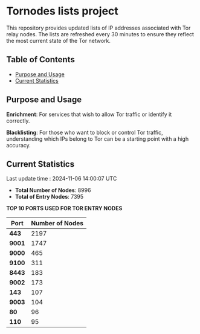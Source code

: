 # Tornodes lists project

This repository provides updated lists of IP addresses associated with Tor relay nodes. The lists are refreshed every 30 minutes to ensure they reflect the most current state of the Tor network.

## Table of Contents

- [Purpose and Usage](#purpose-and-usage)
- [Current Statistics](#current-statistics)


## Purpose and Usage

**Enrichment**: For services that wish to allow Tor traffic or identify it correctly.

**Blacklisting**: For those who want to block or control Tor traffic, understanding which IPs belong to Tor can be a starting point with a high accuracy.

## Current Statistics

Last update time : 2024-11-06 14:00:07 UTC

- **Total Number of Nodes**: 8996
- **Total of Entry Nodes**: 7395

**TOP 10 PORTS USED FOR TOR ENTRY NODES**

| **Port** | **Number of Nodes** |
|------|-----------------|
| **443**   | 2197  |
| **9001**   | 1747  |
| **9000**   | 465  |
| **9100**   | 311  |
| **8443**   | 183  |
| **9002**   | 173  |
| **143**   | 107  |
| **9003**   | 104  |
| **80**   | 96  |
| **110**   | 95  |

